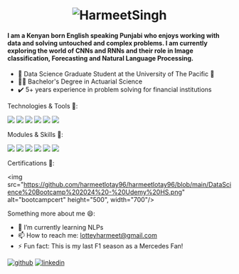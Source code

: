 <h1 align="center">
  <img src="https://media.licdn.com/dms/image/D5616AQEZb6fWc6S5OA/profile-displaybackgroundimage-shrink_350_1400/0/1708141312955?e=1713398400&v=beta&t=xBy9B-wRURB3w6D7uiOAsbJmxWE10hmiL0IE-TektNc" alt="HarmeetSingh" />
</h1>

#### I am a Kenyan born English speaking Punjabi who enjoys working with data and solving untouched and complex problems. I am currently exploring the world of CNNs and RNNs and their role in Image classification, Forecasting and Natural Language Processing.



* 📖 Data Science Graduate Student at the University of The Pacific 🏫
* 👨‍🎓 Bachelor's Degree in Actuarial Science
* ✔️ 5+ years experience in problem solving for financial institutions

Technologies & Tools 🔧: 

![](https://img.shields.io/badge/Code-Python-informational?style=flat&logo=python&logoColor=white&color=A48D0F)
![](https://img.shields.io/badge/Code-SQL-informational?style=flat&logo=mysql&logoColor=white&color=A48D0F)
![](https://img.shields.io/badge/Code-R-informational?style=flat&logo=R&logoColor=white&color=A48D0F)
![](https://img.shields.io/badge/Tool-Excel-informational?style=flat&logo=microsoft-excel&logoColor=white&color=A48D0F)
![](https://img.shields.io/badge/Tool-Google_Sheets-informational?style=flat&logo=google-sheets&logoColor=white&color=A48D0F)
![](https://img.shields.io/badge/Tool-Tableau-informational?style=flat&logo=tableau&logoColor=white&color=A48D0F)

Modules & Skills 🎳:

![](https://img.shields.io/badge/Module-Tensorflow-informational?style=flat&logo=tableau&logoColor=white&color=1BC20D)
![](https://img.shields.io/badge/Module-Keras-informational?style=flat&logo=tableau&logoColor=white&color=1BC20D)
![](https://img.shields.io/badge/Module-scikitLearn-informational?style=flat&logo=tableau&logoColor=white&color=1BC20D)
![](https://img.shields.io/badge/Module-OpenCV-informational?style=flat&logo=tableau&logoColor=white&color=1BC20D)
![](https://img.shields.io/badge/Skill-CNNs-informational?style=flat&logo=tableau&logoColor=white&color=1BC20D)
![](https://img.shields.io/badge/Skill-RNNs-informational?style=flat&logo=tableau&logoColor=white&color=1BC20D)

Certifications 🏁:

<img src="https://github.com/harmeetlotay96/harmeetlotay96/blob/main/DataScience%20Bootcamp%202024%20-%20Udemy%20HS.png" alt="bootcampcert" height="500", width="700"/>


Something more about me 😄:
- 🌱 I’m currently learning NLPs 
- 📫 How to reach me: lotteyharmeet@gmail.com 
- ⚡ Fun fact: This is my last F1 season as a Mercedes Fan! 


[<img src='https://cdn.jsdelivr.net/npm/simple-icons@3.0.1/icons/github.svg' alt='github' height='40'>](https://github.com/harmeetlotay96)  [<img src='https://cdn.jsdelivr.net/npm/simple-icons@3.0.1/icons/linkedin.svg' alt='linkedin' height='40'>](https://www.linkedin.com/in/harmeet-singh-lotay/)  



<!--
**harmeetlotay96/harmeetlotay96** is a ✨ _special_ ✨ repository because its `README.md` (this file) appears on your GitHub profile.

Here are some ideas to get you started:

- 🔭 I’m currently working on ...
- 🌱 I’m currently learning ...
- 👯 I’m looking to collaborate on ...
- 🤔 I’m looking for help with ...
- 💬 Ask me about ...
- 📫 How to reach me: ...
- 😄 Pronouns: ...
- ⚡ Fun fact: ...
-->
